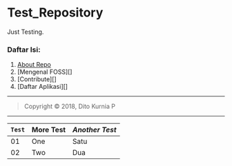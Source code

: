 # Test_Repository
Just Testing.

### Daftar Isi:
1. [About Repo](https://github.com/ditokp/Tes_Repositori/blob/master/Read_Me.md)
2. [Mengenal FOSS][]
3. [Contribute][]
4. [Daftar Aplikasi][]

_________________________________________________
> Copyright © 2018, Dito Kurnia P
_________________________________________________

`Test` | **More Test** | *Another Test*
--- | --- | ---
01 | One | Satu
02 | Two | Dua
